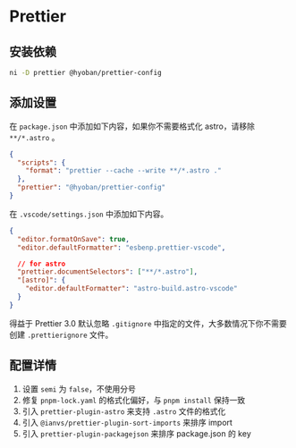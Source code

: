 # Prettier

## 安装依赖

```sh
ni -D prettier @hyoban/prettier-config
```

## 添加设置

在 `package.json` 中添加如下内容，如果你不需要格式化 astro，请移除 `**/*.astro` 。

```json
{
  "scripts": {
    "format": "prettier --cache --write **/*.astro ."
  },
  "prettier": "@hyoban/prettier-config"
}
```

在 `.vscode/settings.json` 中添加如下内容。

```json
{
  "editor.formatOnSave": true,
  "editor.defaultFormatter": "esbenp.prettier-vscode",

  // for astro
  "prettier.documentSelectors": ["**/*.astro"],
  "[astro]": {
    "editor.defaultFormatter": "astro-build.astro-vscode"
  }
}
```

得益于 Prettier 3.0 默认忽略 `.gitignore` 中指定的文件，大多数情况下你不需要创建 `.prettierignore` 文件。

## 配置详情

1. 设置 `semi` 为 `false`，不使用分号
1. 修复 `pnpm-lock.yaml` 的格式化偏好，与 `pnpm install` 保持一致
1. 引入 `prettier-plugin-astro` 来支持 `.astro` 文件的格式化
1. 引入 `@ianvs/prettier-plugin-sort-imports` 来排序 import
1. 引入 `prettier-plugin-packagejson` 来排序 package.json 的 key
